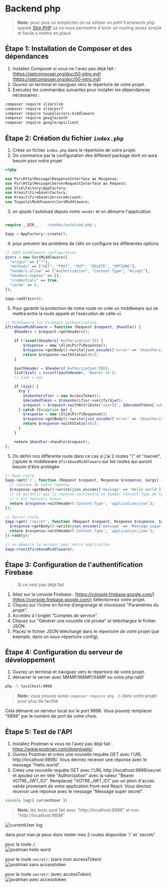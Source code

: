 # Backend php 

> **Note:** pour plus ce simpliciter on va utiliser un petit framework php appelé [Slim PHP](https://www.slimframework.com/) ça va nous permettre d'avoir un routing assez simple et facile a mettre en place

## Étape 1: Installation de Composer et des dépendances

1. Installez Composer si vous ne l'avez pas déjà fait : [https://getcomposer.org/doc/00-intro.md](https://getcomposer.org/doc/00-intro.md)
2. Ouvrez un terminal et naviguez vers le répertoire de votre projet.
3. Exécutez les commandes suivantes pour installer les dépendances nécessaires :
```bash
composer require slim/slim
composer require slim/psr7
composer require tuupola/cors-middleware
composer require google/auth
composer require google/apiclient
```


## Étape 2: Création du fichier `index.php`

1. Créez un fichier `index.php` dans le répertoire de votre projet.
2. On commence par la configuration des différent package dont on aura besoin pour notre projet
```php
<?php

use Psr\Http\Message\ResponseInterface as Response;
use Psr\Http\Message\ServerRequestInterface as Request;
use Slim\Factory\AppFactory;
use Kreait\Firebase\Factory;
use Kreait\Firebase\ServiceAccount;
use Tuupola\Middleware\CorsMiddleware;
```
3. on ajoute l'autoload depuis notre `vendor` et on démarre l'application
```php

require __DIR__ . '/vendor/autoload.php';

$app = AppFactory::create();
```
4. pour prévenir les problème de `CORS` on configure les différentes options
```php
// CORS middleware configuration
$cors = new CorsMiddleware([
  "origin" => ["*"],
  "methods" => ["GET", "POST", "PUT", "DELETE", "OPTIONS"],
  "headers.allow" => ["Authorization", "Content-Type", "Accept"],
  "headers.expose" => [],
  "credentials" => true,
  "cache" => 0,
]);

$app->add($cors);
```
5. Pour garantir la protection de notre route on crée un middleware qui se mettra entre la route appelé et l'exécution de celle-ci
```php
// Middleware for Firebase authentication
$firebaseMiddleware = function (Request $request, $handler) {
    $headers = $request->getHeaders();

    if (!isset($headers['Authorization'])) {
        $response = new \Slim\Psr7\Response();
        $response->getBody()->write(json_encode(['error' => 'Unauthorized']));
        return $response->withStatus(401);
    }

    $authHeader = $headers['Authorization'][0];
    list($jwt) = sscanf($authHeader, 'Bearer %s');
    // $jwt = $au

    if ($jwt) {
      try {
        $tokenVerifier = new AccessToken();
        $decodedToken = $tokenVerifier->verify($jwt);
        $request = $request->withAttribute('userId', $decodedToken['sub']);
      } catch (Exception $e) {
        $response = new \Slim\Psr7\Response();
        $response->getBody()->write(json_encode(['error' => 'Unauthorized']));
        return $response->withStatus(401);
      }
    }

    return $handler->handle($request);
};
```
5. On défini nos différente route dans ce cas si j'ai 2 routes "/" et "/secret", j'ajoute le middleware `$firebaseMiddleware` sur les routes qui auront besoin d'être protégée
```php
// Root route
$app->get('/', function (Request $request, Response $response, $args) {
  // contenu de notre réponse
  $response->getBody()->write(json_encode(['message' => 'Hello world']));
  // on garantis que la réponse contiendra un header Content-Type de type json
  // c'est toujours mieux
  return $response->withHeader('Content-Type', 'application/json');
});

// Secret route
$app->get('/secret', function (Request $request, Response $response, $args) {
  $response->getBody()->write(json_encode(['message' => 'Message super secret']));
  return $response->withHeader('Content-Type', 'application/json');
})->add(y);

// on démarre le serveur pour notre application
$app->run($firebaseMiddleware);
```

## Étape 3: Configuration de l'authentification Firebase
> Si ce nest pas déjà fait

1. Allez sur la console Firebase : [https://console.firebase.google.com/](https://console.firebase.google.com/)
Sélectionnez votre projet.
1. Cliquez sur l'icône en forme d'engrenage et choisissez "Paramètres du projet".
1. Accédez à l'onglet "Comptes de service".
1. Cliquez sur "Générer une nouvelle clé privée" et téléchargez le fichier JSON.
1. Placez le fichier JSON téléchargé dans le répertoire de votre projet (par exemple, dans un sous-répertoire config).

## Étape 4: Configuration du serveur de développement

1. Ouvrez un terminal et naviguez vers le répertoire de votre projet.
1. démarrer le server avec MAMP/WAMP/XAMP ou votre php natif
```bash
php -S localhost:9898 
```
> **Note:** vous pouvez aussi `composer require php -S` dans votre projet pour plus de facilité

Cela démarre un serveur local sur le port 9898. Vous pouvez remplacer "9898" par le numéro de port de votre choix.

## Étape 5: Test de l'API

1. Installez Postman si vous ne l'avez pas déjà fait : https://www.postman.com/downloads/
1. Ouvrez Postman et créez une nouvelle requête GET avec l'URL http://localhost:9898/. Vous devriez recevoir une réponse avec le message "Hello world".
1. Créez une nouvelle requête GET avec l'URL http://localhost:9898/secret et ajoutez un en-tête "Authorization" avec la valeur "Bearer VOTRE_JWT_ICI". Remplacez "VOTRE_JWT_ICI" par un jeton d'accès valide provenant de votre application front-end React. Vous devriez recevoir une réponse avec le message "Message super secret".

```js
console.log({ currentUser })
```

> **Note:** les tests sont fait avec "http://localhost:9999" et non "http://localhost:9898" 

<img src=".screenshots/Screenshot 2023-03-25 at 13.39.19.png" alt="currentUser log" />

dans post man je peux donc tester mes 2 routes disponible '/' et 'secret/'

pour la route `/`:<br>
<img src=".screenshots/Screenshot 2023-03-25 at 13.36.38.png" alt="postman hello word" /><br>

pour la route `secret/`: (sans mon accessToken)<br>
<img src=".screenshots/Screenshot 2023-03-25 at 13.36.54.png" alt="postman sans accesstoken" /><br>

pour la route `secret/`: (avec accessToken)<br>
<img src=".screenshots/Screenshot 2023-03-25 at 13.39.02.png" alt="postman avec accesstoken" /><br>